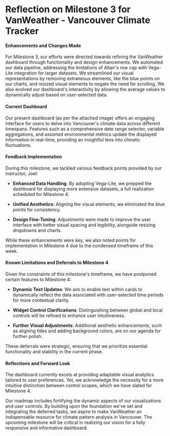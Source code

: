 # **Reflection on Milestone 3 for VanWeather - Vancouver Climate Tracker**

#### Enhancements and Changes Made

For Milestone 3, our efforts were directed towards refining the VanWeather dashboard through functionality and design enhancements. We automated our data pipeline, addressing the limitations of Altair's row cap with Vega-Lite integration for larger datasets. We streamlined our visual representations by removing extraneous elements, like the blue points on our charts, and resized visual elements to negate the need for scrolling. We also evolved our dashboard's interactivity by allowing the average values to dynamically adjust based on user-selected data.

#### Current Dashboard

Our present dashboard (as per the attached image) offers an engaging interface for users to delve into Vancouver's climate data across different timespans. Features such as a comprehensive date range selector, variable aggregations, and assorted environmental metrics update the displayed information in real-time, providing an insightful lens into climatic fluctuations.

#### Feedback Implementation

During this milestone, we tackled various feedback points provided by our instructor, Joel:

-   **Enhanced Data Handling**: By adopting Vega-Lite, we prepped the dashboard for displaying more extensive datasets, a full realization scheduled for Milestone 4.

-   **Unified Aesthetics**: Aligning the visual elements, we eliminated the blue points for consistency.

-   **Design Fine-Tuning**: Adjustments were made to improve the user interface with better visual spacing and legibility, alongside resizing dropdowns and charts.

While these enhancements were key, we also noted points for implementation in Milestone 4 due to the condensed timeframe of this week.

#### Known Limitations and Deferrals to Milestone 4

Given the constraints of this milestone's timeframe, we have postponed certain features to Milestone 4:

-   **Dynamic Text Updates**: We aim to enable text within cards to dynamically reflect the data associated with user-selected time periods for more contextual clarity.

-   **Widget Control Clarifications**: Distinguishing between global and local controls will be refined to enhance user intuitiveness.

-   **Further Visual Adjustments**: Additional aesthetic enhancements, such as aligning titles and adding background colors, are on our agenda for further polish.

These deferrals were strategic, ensuring that we prioritize essential functionality and stability in the current phase.

#### Reflections and Forward Look

The dashboard currently excels at providing adaptable visual analytics tailored to user preferences. Yet, we acknowledge the necessity for a more intuitive distinction between control scopes, which we have slated for Milestone 4.

Our roadmap includes fortifying the dynamic aspects of our visualizations and user controls. By building upon the foundation we've set and integrating the deferred tasks, we aspire to make VanWeather an indispensable resource for climate pattern analysis in Vancouver. The upcoming milestone will be critical in realizing our vision for a fully responsive and informative dashboard.
